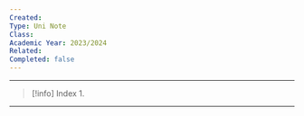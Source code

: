 ```yaml
---
Created: 
Type: Uni Note
Class: 
Academic Year: 2023/2024
Related: 
Completed: false
---
```

---

>[!info] Index
>1. 

---